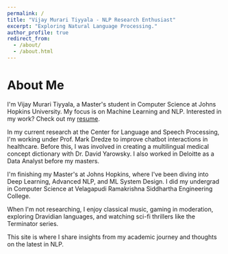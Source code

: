 ```yaml
---
permalink: /
title: "Vijay Murari Tiyyala - NLP Research Enthusiast"
excerpt: "Exploring Natural Language Processing."
author_profile: true
redirect_from: 
  - /about/
  - /about.html
---
```


# About Me

I'm Vijay Murari Tiyyala, a Master's student in Computer Science at Johns Hopkins University. My focus is on Machine Learning and NLP. Interested in my work? Check out my [resume](/files/VijayTiyyalaResume.pdf).

In my current research at the Center for Language and Speech Processing, I'm working under Prof. Mark Dredze to improve chatbot interactions in healthcare. Before this, I was involved in creating a multilingual medical concept dictionary with Dr. David Yarowsky. I also worked in Deloitte as a Data Analyst before my masters.

I'm finishing my Master's at Johns Hopkins, where I've been diving into Deep Learning, Advanced NLP, and ML System Design. I did my undergrad in Computer Science at Velagapudi Ramakrishna Siddhartha Engineering College.

When I'm not researching, I enjoy classical music, gaming in moderation, exploring Dravidian languages, and watching sci-fi thrillers like the Terminator series.

This site is where I share insights from my academic journey and thoughts on the latest in NLP.

